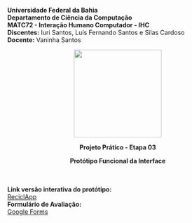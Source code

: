__Universidade Federal da Bahia__
<br>
**Departamento de Ciência da Computação**
<br>
**MATC72 - Interação Humano Computador - IHC**
<br>
**Discentes:** Iuri Santos, Luís Fernando Santos e Silas Cardoso
<br>
**Docente:** Vaninha Santos


<p align="center">
  <img src="https://media.discordapp.net/attachments/830524475988508673/848380809118482432/LOGO_RECICLAPP.png" alt="" width="200"/>
</p>
<p align="center"><b>Projeto Prático - Etapa 03</b></p>
<p align="center"><b>Protótipo Funcional da Interface</b></p>

<br><br>
<b>Link versão interativa do protótipo:</b>
\
[ReciclApp](https://www.figma.com/proto/a6hV62d9JEcPMcXP0WXuQ1/ReciclApp---Prot%C3%B3tipo?node-id=1%3A493&scaling=min-zoom&page-id=2%3A241)
\
<b>Formulário de Avaliação:</b>
\
[Google Forms](https://forms.gle/irnLuBgV7dNSRVsF7)
